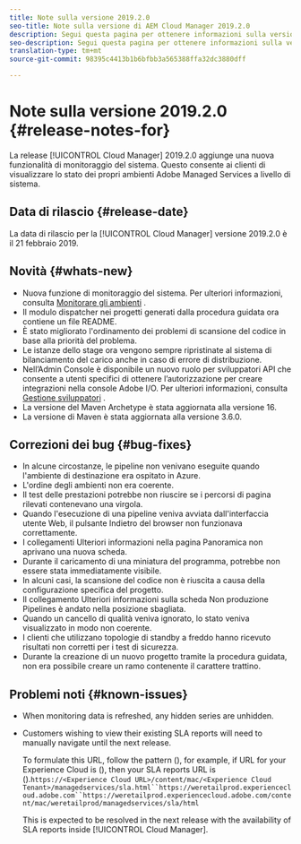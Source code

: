 ```yaml
---
title: Note sulla versione 2019.2.0
seo-title: Note sulla versione di AEM Cloud Manager 2019.2.0
description: Segui questa pagina per ottenere informazioni sulla versione 2019.2.0 di Cloud Manager.
seo-description: Segui questa pagina per ottenere informazioni sulla versione 2019.2.0 di AEM Cloud Manager.
translation-type: tm+mt
source-git-commit: 98395c4413b1b6bfbb3a565388ffa32dc3880dff

---
```



# Note sulla versione 2019.2.0 {#release-notes-for}

La release [!UICONTROL Cloud Manager] 2019.2.0 aggiunge una nuova funzionalità di monitoraggio del sistema. Questo consente ai clienti di visualizzare lo stato dei propri ambienti Adobe Managed Services a livello di sistema.


## Data di rilascio {#release-date}

La data di rilascio per la [!UICONTROL Cloud Manager] versione 2019.2.0 è il 21 febbraio 2019.

## Novità {#whats-new}

* Nuova funzione di monitoraggio del sistema. Per ulteriori informazioni, consulta [Monitorare gli ambienti](monitor-your-environments.md) .
* Il modulo dispatcher nei progetti generati dalla procedura guidata ora contiene un file README.
* È stato migliorato l'ordinamento dei problemi di scansione del codice in base alla priorità del problema.
* Le istanze dello stage ora vengono sempre ripristinate al sistema di bilanciamento del carico anche in caso di errore di distribuzione.
* Nell’Admin Console è disponibile un nuovo ruolo per sviluppatori API che consente a utenti specifici di ottenere l’autorizzazione per creare integrazioni nella console Adobe I/O. Per ulteriori informazioni, consulta [Gestione sviluppatori](https://www.adobe.com/go/aac_api_prod_learn) .
* La versione del Maven Archetype è stata aggiornata alla versione 16.
* La versione di Maven è stata aggiornata alla versione 3.6.0.

## Correzioni dei bug {#bug-fixes}

* In alcune circostanze, le pipeline non venivano eseguite quando l'ambiente di destinazione era ospitato in Azure.
* L'ordine degli ambienti non era coerente.
* Il test delle prestazioni potrebbe non riuscire se i percorsi di pagina rilevati contenevano una virgola.
* Quando l'esecuzione di una pipeline veniva avviata dall'interfaccia utente Web, il pulsante Indietro del browser non funzionava correttamente.
* I collegamenti Ulteriori informazioni nella pagina Panoramica non aprivano una nuova scheda.
* Durante il caricamento di una miniatura del programma, potrebbe non essere stata immediatamente visibile.
* In alcuni casi, la scansione del codice non è riuscita a causa della configurazione specifica del progetto.
* Il collegamento Ulteriori informazioni sulla scheda Non produzione Pipelines è andato nella posizione sbagliata.
* Quando un cancello di qualità veniva ignorato, lo stato veniva visualizzato in modo non coerente.
* I clienti che utilizzano topologie di standby a freddo hanno ricevuto risultati non corretti per i test di sicurezza.
* Durante la creazione di un nuovo progetto tramite la procedura guidata, non era possibile creare un ramo contenente il carattere trattino.

## Problemi noti {#known-issues}

* When monitoring data is refreshed, any hidden series are unhidden.
* Customers wishing to view their existing SLA reports will need to manually navigate until the next release.

   To formulate this URL, follow the pattern (), for example, if URL for your Experience Cloud is (), then your SLA reports URL is ().`https://<Experience Cloud URL>/content/mac/<Experience Cloud Tenant>/managedservices/sla.html``https://weretailprod.experiencecloud.adobe.com``https://weretailprod.experiencecloud.adobe.com/content/mac/weretailprod/managedservices/sla/html`

   This is expected to be resolved in the next release with the availability of SLA reports inside [!UICONTROL Cloud Manager].
